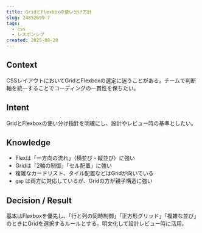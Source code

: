 ```yaml
---
title: GridとFlexboxの使い分け方針
slug: 24852699-7
tags:
  - css
  - レスポンシブ
created: 2025-08-20
---
```



## Context


CSSレイアウトにおいてGridとFlexboxの選定に迷うことがある。チームで判断軸を統一することでコーディングの一貫性を保ちたい。


## Intent


GridとFlexboxの使い分け指針を明確にし、設計やレビュー時の基準としたい。


## Knowledge

- Flexは「一方向の流れ」（横並び・縦並び）に強い
- Gridは「2軸の制御」「セル配置」に強い
- 複雑なカードリスト、タイル配置などはGridが向いている
- `gap` は両方に対応しているが、Gridの方が親子構造に強い

## Decision / Result


基本はFlexboxを優先し、「行と列の同時制御」「正方形グリッド」「複雑な並び」のときにGridを選択するルールとする。明文化して設計レビュー時に活用。


